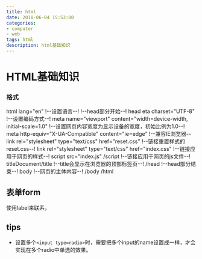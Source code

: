 ```yaml
---
title: html
date: 2018-06-04 15:53:00
categories: 
- computer
- web
tags: html
description: html基础知识
---
```

# HTML基础知识


### 格式

html lang="en"
!--设置语言--!
!--head部分开始--!
head eta charset="UTF-8"
!--设置编码方式--!
meta name="viewport" content="width=device-width, initial-scale=1.0"
!--设置网页内容宽度为显示设备的宽度，初始比例为1.0--!
meta http-equiv="X-UA-Compatible" content="ie=edge"
!--兼容IE浏览器--
link rel="stylesheet" type="text/css" href="reset.css"
!--链接重置样式的reset.css--!
link rel="stylesheet" type="text/css" href="index.css"
!--链接应用于网页的样式--!
script src="index.js" /script
!--链接应用于网页的js文件--!
titleDocument/title
!--title会显示在浏览器的顶部标签页--!
/head
!--head部分结束--!
body
!--网页的主体内容--!
/body
/html


## 表单form

使用label来联系，

## tips

* 设置多个`<input type=radio>`时，需要把多个input的name设置成一样，才会实现在多个radio中单选的效果。